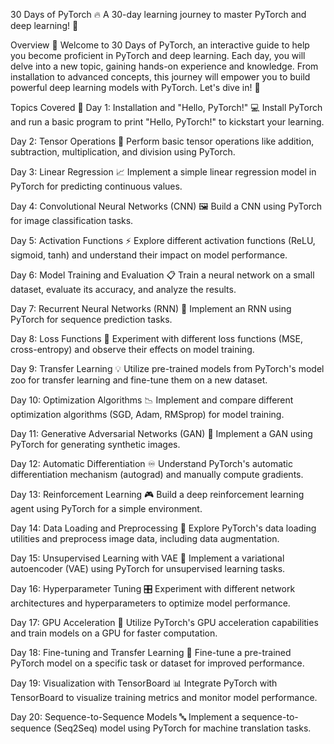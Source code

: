 30 Days of PyTorch :fire:
A 30-day learning journey to master PyTorch and deep learning! :rocket:

Overview :book:
Welcome to 30 Days of PyTorch, an interactive guide to help you become proficient in PyTorch and deep learning. Each day, you will delve into a new topic, gaining hands-on experience and knowledge. From installation to advanced concepts, this journey will empower you to build powerful deep learning models with PyTorch. Let's dive in! :muscle:

Topics Covered :scroll:
Day 1: Installation and "Hello, PyTorch!" :computer:
Install PyTorch and run a basic program to print "Hello, PyTorch!" to kickstart your learning.

Day 2: Tensor Operations :arrows_counterclockwise:
Perform basic tensor operations like addition, subtraction, multiplication, and division using PyTorch.

Day 3: Linear Regression :chart_with_upwards_trend:
Implement a simple linear regression model in PyTorch for predicting continuous values.

Day 4: Convolutional Neural Networks (CNN) :framed_picture:
Build a CNN using PyTorch for image classification tasks.

Day 5: Activation Functions :zap:
Explore different activation functions (ReLU, sigmoid, tanh) and understand their impact on model performance.

Day 6: Model Training and Evaluation :clipboard:
Train a neural network on a small dataset, evaluate its accuracy, and analyze the results.

Day 7: Recurrent Neural Networks (RNN) :repeat_one:
Implement an RNN using PyTorch for sequence prediction tasks.

Day 8: Loss Functions :dart:
Experiment with different loss functions (MSE, cross-entropy) and observe their effects on model training.

Day 9: Transfer Learning :bulb:
Utilize pre-trained models from PyTorch's model zoo for transfer learning and fine-tune them on a new dataset.

Day 10: Optimization Algorithms :chart_with_downwards_trend:
Implement and compare different optimization algorithms (SGD, Adam, RMSprop) for model training.

Day 11: Generative Adversarial Networks (GAN) :art:
Implement a GAN using PyTorch for generating synthetic images.

Day 12: Automatic Differentiation :infinity:
Understand PyTorch's automatic differentiation mechanism (autograd) and manually compute gradients.

Day 13: Reinforcement Learning :video_game:
Build a deep reinforcement learning agent using PyTorch for a simple environment.

Day 14: Data Loading and Preprocessing :floppy_disk:
Explore PyTorch's data loading utilities and preprocess image data, including data augmentation.

Day 15: Unsupervised Learning with VAE :1234:
Implement a variational autoencoder (VAE) using PyTorch for unsupervised learning tasks.

Day 16: Hyperparameter Tuning :control_knobs:
Experiment with different network architectures and hyperparameters to optimize model performance.

Day 17: GPU Acceleration :rocket:
Utilize PyTorch's GPU acceleration capabilities and train models on a GPU for faster computation.

Day 18: Fine-tuning and Transfer Learning :repeat:
Fine-tune a pre-trained PyTorch model on a specific task or dataset for improved performance.

Day 19: Visualization with TensorBoard :bar_chart:
Integrate PyTorch with TensorBoard to visualize training metrics and monitor model performance.

Day 20: Sequence-to-Sequence Models :abc:
Implement a sequence-to-sequence (Seq2Seq) model using PyTorch for machine translation tasks.
